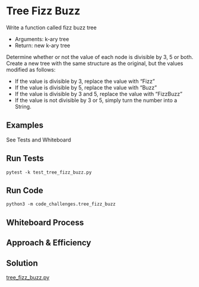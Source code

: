 # Tree Fizz Buzz
<!-- Description of the challenge -->

Write a function called fizz buzz tree

- Arguments: k-ary tree
- Return: new k-ary tree

Determine whether or not the value of each node is divisible by 3, 5 or both. Create a new tree with the same structure as the original, but the values modified as follows:

- If the value is divisible by 3, replace the value with “Fizz”
- If the value is divisible by 5, replace the value with “Buzz”
- If the value is divisible by 3 and 5, replace the value with “FizzBuzz”
- If the value is not divisible by 3 or 5, simply turn the number into a String.

## Examples

See Tests and Whiteboard

## Run Tests

`pytest -k test_tree_fizz_buzz.py`

## Run Code

`python3 -m code_challenges.tree_fizz_buzz`

## Whiteboard Process
<!-- Embedded whiteboard image -->


## Approach & Efficiency



## Solution

[tree_fizz_buzz.py](../../code_challenges/tree_fizz_buzz.py)

```python

```
